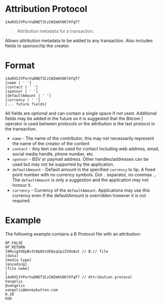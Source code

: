 # Attribution Protocol 

`14aRXSJYPorVuDNET3CzCWZmKh8K7dfqT7`

> Attribution metadata for a transaction.

Allows attribution metadata to be added to any transaction. Also includes fields to sponsor/tip the creator.

# Format

```
14aRXSJYPorVuDNET3CzCWZmKh8K7dfqT7
[name | ' ']
[contact | ' ']
[sponsor | ' ']
[defaultAmount | ' ']
[currency | ' ']
[... future fields]
```

All fields are optional and can contain a single space if not used. 
Additional fields may be added in the future so it is suggested that the Bitcom | operator is used between
protocols or the attribution is the last protocol in the transaction.

- `name` - The name of the contributor, this may not necessarily represent the name of the creator of the content
- `contact` - Any text can be used for contact including web address, email, social media handle, phone number, etc.
- `sponsor` - BSV or paymail address. Other handles/addresses can be used but may not be supported by the application.
- `defaultAmount` - Default amount in the specified `currency` to tip. A fixed point number with no currency symbols. Dot `.` separator, no commas `,`. The `defaultAmount` is only a suggestion and the application may not honour it.
- `currency` - Currency of the `defaultAmount`. Applications may use this currency even if the defaultAmount is overridden however it is not required.

# Example

The following example contains a B Protocol file with an attribution:

```
OP_FALSE
OP_RETURN
19HxigV4QyBv3tHpQVcUEQyq1pzZVdoAut // B:// file
[data]
[media type]
[encoding]
[file name]
|
14aRXSJYPorVuDNET3CzCWZmKh8K7dfqT7 // Attribution protocol
Vangelis
@vangelis
vangelis@moneybutton.com
0.10
USD
```

